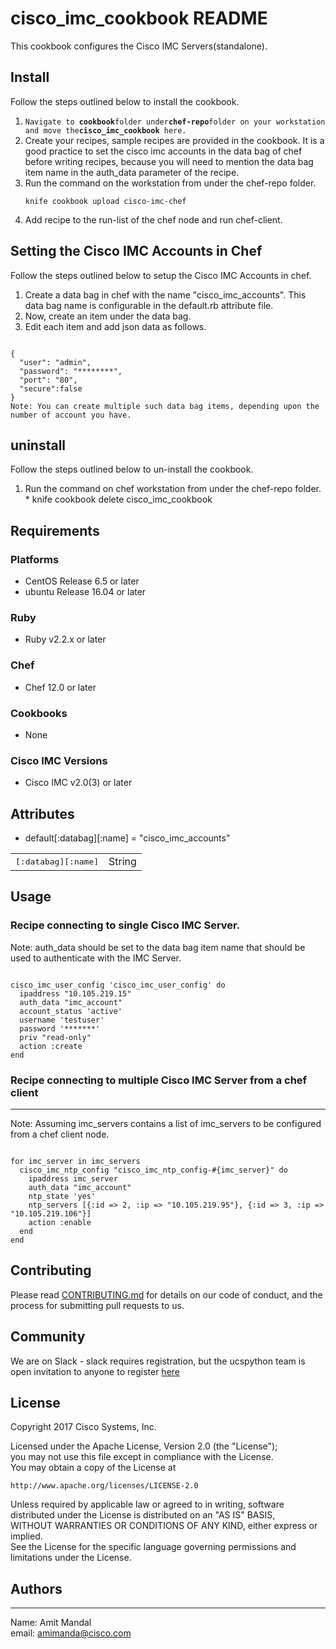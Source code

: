 # cisco_imc_cookbook README

This cookbook configures the Cisco IMC Servers(standalone).

## Install

Follow the steps outlined below to install the cookbook.
  1. `Navigate to `**`cookbook`**` folder under `**`chef-repo`**` folder on your workstation and move the `**`cisco_imc_cookbook`**` here.`
  2. Create your recipes, sample recipes are provided in the cookbook. 
    It is a good practice to set the cisco imc accounts in the data bag of chef before writing recipes, 
    because you will need to mention the data bag item name in the auth_data parameter of the recipe.
  3. Run the command on the workstation from under the chef-repo folder.   
      <pre><code>knife cookbook upload cisco-imc-chef</code></pre>
  4. Add recipe to the run-list of the chef node and run chef-client.


## Setting the Cisco IMC Accounts in Chef

Follow the steps outlined below to setup the Cisco IMC Accounts in chef.
  1. Create a data bag in chef with the name "cisco_imc_accounts". This data bag name is configurable in the default.rb attribute file.
  2. Now, create an item under the data bag. 
  3. Edit each item and add json data as follows.   
<pre><code>
{   
  "user": "admin",   
  "password": "********",   
  "port": "80",
  "secure":false
}
Note: You can create multiple such data bag items, depending upon the number of account you have.
</code></pre>


## uninstall

Follow the steps outlined below to un-install the cookbook.
  1. Run the command on chef workstation from under the chef-repo folder.   
    * knife cookbook delete cisco_imc_cookbook   

## Requirements


### Platforms


- CentOS Release 6.5 or later
- ubuntu Release 16.04 or later

### Ruby


- Ruby v2.2.x or later

### Chef


- Chef 12.0 or later

### Cookbooks


- None

### Cisco IMC Versions


- Cisco IMC v2.0(3) or later


## Attributes


* default[:databag][:name]    =  "cisco_imc_accounts"



<table>
  <tr>
    <td><tt>[:databag][:name]</tt></td>
    <td>String</td>
  </tr>
</table>

## Usage


### Recipe connecting to single Cisco IMC Server.

Note: auth_data should be set to the data bag item name that should be used to authenticate with the IMC Server.
<pre><code>
cisco_imc_user_config 'cisco_imc_user_config' do
  ipaddress "10.105.219.15"
  auth_data "imc_account"
  account_status 'active'
  username 'testuser'
  password '*******'
  priv "read-only"
  action :create   
end
</code></pre>

### Recipe connecting to multiple Cisco IMC Server from a chef client
***
Note: Assuming imc_servers contains a list of imc_servers to be configured from a chef client node.
<pre><code>
for imc_server in imc_servers   
  cisco_imc_ntp_config "cisco_imc_ntp_config-#{imc_server}" do
    ipaddress imc_server
    auth_data "imc_account"
    ntp_state 'yes'   
    ntp_servers [{:id => 2, :ip => "10.105.219.95"}, {:id => 3, :ip => "10.105.219.106"}]   
    action :enable   
  end
end
</code></pre>   

## Contributing

Please read [CONTRIBUTING.md](CONTRIBUTING.md) for details on our code of conduct, and the process for submitting pull requests to us.

## Community

We are on Slack - slack requires registration, but the ucspython team is open invitation to anyone to register [here](https://ucspython.herokuapp.com/)

## License

Copyright 2017 Cisco Systems, Inc.

Licensed under the Apache License, Version 2.0 (the "License");   
you may not use this file except in compliance with the License.   
You may obtain a copy of the License at   

    http://www.apache.org/licenses/LICENSE-2.0   

Unless required by applicable law or agreed to in writing, software   
distributed under the License is distributed on an "AS IS" BASIS,   
WITHOUT WARRANTIES OR CONDITIONS OF ANY KIND, either express or implied.   
See the License for the specific language governing permissions and   
limitations under the License.   

## Authors
***
Name: Amit Mandal   
email: amimanda@cisco.com   
